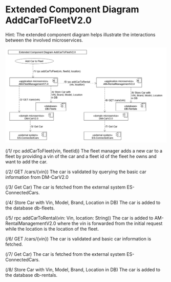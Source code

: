 # Extended Component Diagram AddCarToFleetV2.0

Hint: The extended component diagram helps illustrate the interactions between the involved microservices.

![](../figures/ecd_add_car_to_fleet_v2.0.png)

(/1/ rpc addCarToFleet(vin, fleetId)) The fleet manager adds a new car to a fleet by providing a vin of the car and a fleet id of the fleet he owns and want to add the car. 

(/2/ GET /cars/{vin}) The car is validated by querying the basic car information from DM-CarV2.0

(/3/ Get Car) The car is fetched from the external system ES-ConnectedCars.

(/4/ Store Car with Vin, Model, Brand, Location in DB) The car is added to the database db-fleets.

(/5/ rpc addCarToRental(vin: Vin, location: String)) The car is added to AM-RentalManagementV2.0 where the vin is forwarded from the initial request while the location is the location of the fleet. 

(/6/ GET /cars/{vin}) The car is validated and basic car information is fetched. 

(/7/ Get Car) The car is fetched from the external system ES-ConnectedCars.

(/8/ Store Car with Vin, Model, Brand, Location in DB) The car is added to the database db-rentals.  